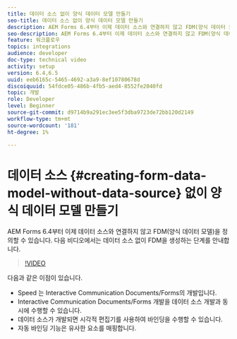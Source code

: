 ```yaml
---
title: 데이터 소스 없이 양식 데이터 모델 만들기
seo-title: 데이터 소스 없이 양식 데이터 모델 만들기
description: AEM Forms 6.4부터 이제 데이터 소스와 연결하지 않고 FDM(양식 데이터 모델)을 정의할 수 있습니다. 다음 비디오에서는 데이터 소스 없이 FDM을 생성하는 단계를 안내합니다.
seo-description: AEM Forms 6.4부터 이제 데이터 소스와 연결하지 않고 FDM(양식 데이터 모델)을 정의할 수 있습니다. 다음 비디오에서는 데이터 소스 없이 FDM을 생성하는 단계를 안내합니다.
feature: 워크플로우
topics: integrations
audience: developer
doc-type: technical video
activity: setup
version: 6.4,6.5
uuid: eeb6165c-5465-4692-a3a9-8ef10780678d
discoiquuid: 54fdce05-486b-4fb5-aed4-8552fe2040fd
topic: 개발
role: Developer
level: Beginner
source-git-commit: d9714b9a291ec3ee5f3dba9723de72bb120d2149
workflow-type: tm+mt
source-wordcount: '181'
ht-degree: 1%

---
```



# 데이터 소스 {#creating-form-data-model-without-data-source} 없이 양식 데이터 모델 만들기

AEM Forms 6.4부터 이제 데이터 소스와 연결하지 않고 FDM(양식 데이터 모델)을 정의할 수 있습니다. 다음 비디오에서는 데이터 소스 없이 FDM을 생성하는 단계를 안내합니다.

>[!VIDEO](https://video.tv.adobe.com/v/21414/?quality=9&learn=on)

다음과 같은 이점이 있습니다.

* Speed 는 Interactive Communication Documents/Forms의 개발입니다.
* Interactive Communication Documents/Forms 개발을 데이터 소스 개발과 동시에 수행할 수 있습니다.
* 데이터 소스가 개발되면 시각적 편집기를 사용하여 바인딩을 수행할 수 있습니다.
* 자동 바인딩 기능은 유사한 요소를 매핑합니다.

